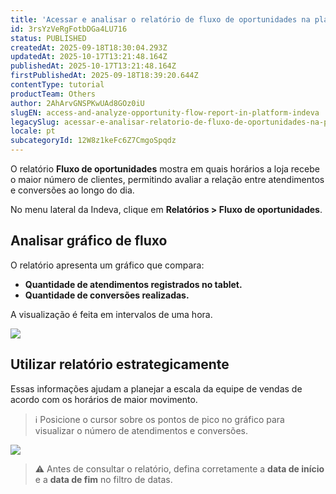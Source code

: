 ```yaml
---
title: 'Acessar e analisar o relatório de fluxo de oportunidades na plataforma Indeva'
id: 3rsYzVeRgFotbDGa4LU716
status: PUBLISHED
createdAt: 2025-09-18T18:30:04.293Z
updatedAt: 2025-10-17T13:21:48.164Z
publishedAt: 2025-10-17T13:21:48.164Z
firstPublishedAt: 2025-09-18T18:39:20.644Z
contentType: tutorial
productTeam: Others
author: 2AhArvGNSPKwUAd8GOz0iU
slugEN: access-and-analyze-opportunity-flow-report-in-platform-indeva
legacySlug: acessar-e-analisar-relatorio-de-fluxo-de-oportunidades-na-plataforma-indeva
locale: pt
subcategoryId: 12W8z1keFc6Z7CmgoSpqdz
---
```


O relatório **Fluxo de oportunidades** mostra em quais horários a loja recebe o maior número de clientes, permitindo avaliar a relação entre atendimentos e conversões ao longo do dia.

No menu lateral da Indeva, clique em **Relatórios > Fluxo de oportunidades**.

## Analisar gráfico de fluxo

O relatório apresenta um gráfico que compara:

- **Quantidade de atendimentos registrados no tablet.**  
- **Quantidade de conversões realizadas.**

A visualização é feita em intervalos de uma hora.

![](https://raw.githubusercontent.com/vtexdocs/help-center-content/refs/heads/main/docs/pt/tutorials/indeva-by-vtex/relat%C3%B3rios/acessar-e-analisar-relatorio-de-fluxo-de-oportunidades-na-plataforma-indeva_1.png)

## Utilizar relatório estrategicamente

Essas informações ajudam a planejar a escala da equipe de vendas de acordo com os horários de maior movimento.

> ℹ️ Posicione o cursor sobre os pontos de pico no gráfico para visualizar o número de atendimentos e conversões.

![](https://raw.githubusercontent.com/vtexdocs/help-center-content/refs/heads/main/docs/pt/tutorials/indeva-by-vtex/relat%C3%B3rios/acessar-e-analisar-relatorio-de-fluxo-de-oportunidades-na-plataforma-indeva_2.png)

> ⚠️ Antes de consultar o relatório, defina corretamente a **data de início** e a **data de fim** no filtro de datas.

